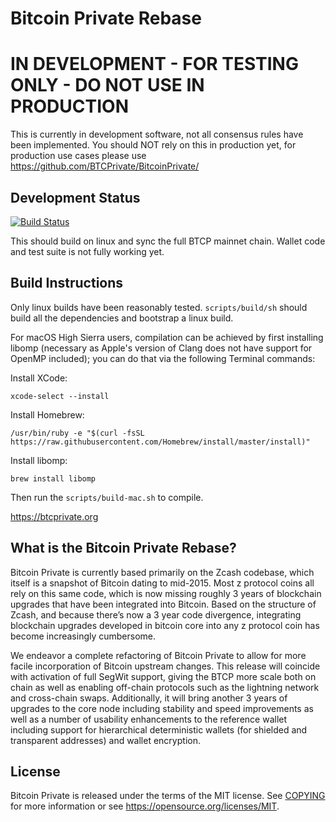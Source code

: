 Bitcoin Private Rebase
=====================================

IN DEVELOPMENT - FOR TESTING ONLY - DO NOT USE IN PRODUCTION
===========
This is currently in development software, not all consensus rules have been implemented. You should NOT rely on this in production yet, for production use cases please use https://github.com/BTCPrivate/BitcoinPrivate/

Development Status
------
[![Build Status](https://travis-ci.com/BTCPrivate/BTCP-Rebase.svg?branch=master)](https://travis-ci.com/BTCPrivate/BTCP-Rebase)

This should build on linux and sync the full BTCP mainnet chain. Wallet code and test suite is not fully working yet.

Build Instructions
-------
Only linux builds have been reasonably tested. `scripts/build/sh` should build all the dependencies and bootstrap a linux build.

For macOS High Sierra users, compilation can be achieved by first installing libomp (necessary as Apple's version of Clang does not have support for OpenMP included); you can do that via the following Terminal commands:

Install XCode:
```
xcode-select --install
```
Install Homebrew:
```
/usr/bin/ruby -e "$(curl -fsSL https://raw.githubusercontent.com/Homebrew/install/master/install)"
```
Install libomp:
```
brew install libomp
```
Then run the `scripts/build-mac.sh` to compile.


https://btcprivate.org

What is the Bitcoin Private Rebase?
----------------

Bitcoin Private is currently based primarily on the Zcash codebase, which itself is a snapshot of Bitcoin dating to mid-2015. Most z protocol coins all rely on this same code, which is now missing roughly 3 years of blockchain upgrades that have been integrated into Bitcoin. Based on the structure of Zcash, and because there’s now a 3 year code divergence, integrating blockchain upgrades developed in bitcoin core into any z protocol coin has become increasingly cumbersome.

We endeavor a complete refactoring of Bitcoin Private to allow for more facile incorporation of Bitcoin upstream changes. This release will coincide with activation of full SegWit support, giving the BTCP more scale both on chain as well as enabling off-chain protocols such as the lightning network and cross-chain swaps. Additionally, it will bring another 3 years of upgrades to the core node including stability and speed improvements as well as a number of usability enhancements to the reference wallet including support for hierarchical deterministic wallets (for shielded and transparent addresses) and wallet encryption.

License
-------

Bitcoin Private is released under the terms of the MIT license. See [COPYING](COPYING) for more
information or see https://opensource.org/licenses/MIT.

